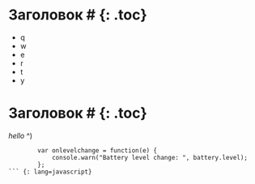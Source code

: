 ---
---

# Заголовок # {: .toc}
* q
* w
* e
* r
* t
* y

# Заголовок # {: .toc}
*hello* ^)

```
        var onlevelchange = function(e) {
            console.warn("Battery level change: ", battery.level);
        };
``` {: lang=javascript}